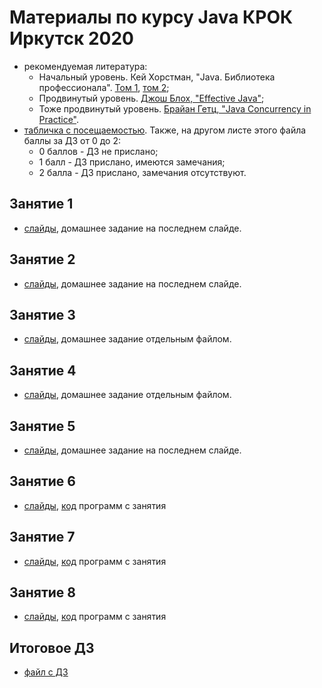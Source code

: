 # Материалы по курсу Java КРОК Иркутск 2020

- рекомендуемая литература:
  - Начальный уровень. Кей Хорстман, "Java. Библиотека профессионала". [Том 1](https://www.ozon.ru/context/detail/id/150586176/), [том 2](https://www.ozon.ru/context/detail/id/165524775);
  - Продвинутый уровень. [Джош Блох, "Effective Java"](https://www.ozon.ru/context/detail/id/148627191/);
  - Тоже продвинутый уровень. [Брайан Гетц, "Java Concurrency in Practice"](https://www.amazon.com/Java-Concurrency-Practice-Brian-Goetz/dp/0321349601).
- [табличка с посещаемостью](https://docs.google.com/spreadsheets/d/1cJg1O73Z7qoQOxvhc52P-mZY-JDIzWQNgs1Hp8MxqA4/edit?usp=sharing). Также, на другом листе этого файла баллы за ДЗ от 0 до 2:
  - 0 баллов - ДЗ не прислано;
  - 1 балл   - ДЗ прислано, имеются замечания;
  - 2 балла  - ДЗ прислано, замечания отсутствуют.

## Занятие 1
- [слайды](https://github.com/CROC-Java-School-2020-Irkutsk/lessons/blob/main/slides/%20%D0%97%D0%B0%D0%BD%D1%8F%D1%82%D0%B8%D0%B5%201.pptx), домашнее задание на последнем слайде.
## Занятие 2
- [слайды](https://github.com/CROC-Java-School-2020-Irkutsk/lessons/blob/main/slides/%20%D0%97%D0%B0%D0%BD%D1%8F%D1%82%D0%B8%D0%B5%202.pptx), домашнее задание на последнем слайде.
## Занятие 3
- [слайды](https://github.com/CROC-Java-School-2020-Irkutsk/lessons/blob/main/slides/%D0%97%D0%B0%D0%BD%D1%8F%D1%82%D0%B8%D0%B5%203), домашнее задание отдельным файлом.
## Занятие 4
- [слайды](https://github.com/CROC-Java-School-2020-Irkutsk/lessons/blob/main/slides/%D0%97%D0%B0%D0%BD%D1%8F%D1%82%D0%B8%D0%B5%204), домашнее задание отдельным файлом.
## Занятие 5
- [слайды](https://github.com/CROC-Java-School-2020-Irkutsk/lessons/blob/main/slides/%20%D0%97%D0%B0%D0%BD%D1%8F%D1%82%D0%B8%D0%B5%205.pptx), домашнее задание на последнем слайде.
## Занятие 6
- [слайды](https://github.com/CROC-Java-School-2020-Irkutsk/lessons/blob/main/slides/%D0%97%D0%B0%D0%BD%D1%8F%D1%82%D0%B8%D0%B5%206.pptx), [код](https://github.com/CROC-Java-School-2020-Irkutsk/lessons/tree/main/src/ru/croc/java2020/lesson06) программ с занятия
## Занятие 7
- [слайды](https://github.com/CROC-Java-School-2020-Irkutsk/lessons/blob/main/slides/%D0%97%D0%B0%D0%BD%D1%8F%D1%82%D0%B8%D0%B5%207.pptx), [код](https://github.com/CROC-Java-School-2020-Irkutsk/lessons/tree/main/src/ru/croc/java2020/lesson07) программ с занятия
## Занятие 8
- [слайды](https://github.com/CROC-Java-School-2020-Irkutsk/lessons/tree/main/slides/%D0%97%D0%B0%D0%BD%D1%8F%D1%82%D0%B8%D0%B5%208), [код](https://github.com/CROC-Java-School-2020-Irkutsk/lessons/tree/main/src/ru/croc/java2020/lesson08) программ с занятия

## Итоговое ДЗ
- [файл с ДЗ](https://github.com/CROC-Java-School-2020-Irkutsk/lessons/blob/main/%D0%98%D1%82%D0%BE%D0%B3%D0%BE%D0%B2%D0%BE%D0%B5%20%D0%94%D0%97.docx)
